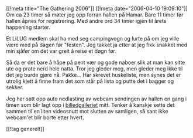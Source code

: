 [[!meta  title="The Gathering 2006"]]
[[!meta  date="2006-04-10 19:09:10"]]
Om ca 23 timer så møter jeg opp forran hallen på Hamar. Bare 11 timer før hallen åpnes for registrering. Med andre ord 34 timer igjen til årets happening starter.

Et LiLUG medlem skal ha med seg campingvogn og lurte på om jeg ville være med på dagen før "festen". Jeg takket ja etter at jeg fikk snakket med min sjåfør om det var greit å reise et døgn før.

Så da er det bare å håpe på pent vær og gode naboer slik at man kan sitte ute og prate nerd hele natta. Tror jeg gleder meg, men gleder meg ikke til det jeg burde gjøre nå. Pakke... Har skrevet huskeliste, men synes det er utrolig kjett å finne fram det som står på lista og putte det i bagger og sekker.

Jeg har satt opp auto nedlasting av webcam sendingen av hallen en gang i timen som blir lagt opp i <a href="http://gallery.sakarias.net/The%20Gathering/The%20Gathering%202006/Webcam/">billedgalleriet</a> mitt. Tenker å kanskje sette det sammen til en liten videosnutt mot slutten av samligen, så sant ikke webcam'et blir borte etter hvert.

[[!tag  generelt]]